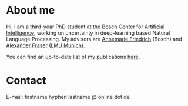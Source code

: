 # About me
Hi, I am a third-year PhD student at the [Bosch Center for Artificial Intelligence](https://www.bosch-ai.com/), working on uncertainty in deep-learning based Natural Language Processing. 
My advisors are [Annemarie Friedrich](https://annefried.github.io) (Bosch) and [Alexander Fraser](https://www.cis.uni-muenchen.de/~fraser/) ([LMU Munich](https://www.lmu.de/)).

You can find an up-to-date list of my publications [here](https://dblp.org/pid/222/3050.html).


# Contact
E-mail: firstname hyphen lastname @ online dot de
